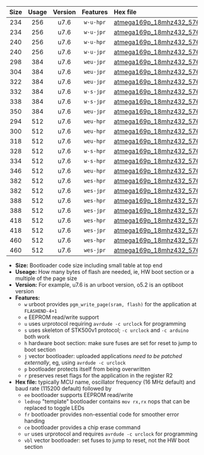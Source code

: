 |Size|Usage|Version|Features|Hex file|
|:-:|:-:|:-:|:-:|:--|
|234|256|u7.6|`w-u-hpr`|[atmega169p_18mhz432_57600bps_ur.hex](https://raw.githubusercontent.com/stefanrueger/urboot/main/bootloaders/atmega169p/fcpu_18mhz432/57600_bps/atmega169p_18mhz432_57600bps_ur.hex)|
|234|256|u7.6|`w-u-jpr`|[atmega169p_18mhz432_57600bps_ur_vbl.hex](https://raw.githubusercontent.com/stefanrueger/urboot/main/bootloaders/atmega169p/fcpu_18mhz432/57600_bps/atmega169p_18mhz432_57600bps_ur_vbl.hex)|
|240|256|u7.6|`w-u-hpr`|[atmega169p_18mhz432_57600bps_lednop_ur.hex](https://raw.githubusercontent.com/stefanrueger/urboot/main/bootloaders/atmega169p/fcpu_18mhz432/57600_bps/atmega169p_18mhz432_57600bps_lednop_ur.hex)|
|240|256|u7.6|`w-u-jpr`|[atmega169p_18mhz432_57600bps_lednop_ur_vbl.hex](https://raw.githubusercontent.com/stefanrueger/urboot/main/bootloaders/atmega169p/fcpu_18mhz432/57600_bps/atmega169p_18mhz432_57600bps_lednop_ur_vbl.hex)|
|298|384|u7.6|`weu-jpr`|[atmega169p_18mhz432_57600bps_ee_ur_vbl.hex](https://raw.githubusercontent.com/stefanrueger/urboot/main/bootloaders/atmega169p/fcpu_18mhz432/57600_bps/atmega169p_18mhz432_57600bps_ee_ur_vbl.hex)|
|304|384|u7.6|`weu-jpr`|[atmega169p_18mhz432_57600bps_ee_lednop_ur_vbl.hex](https://raw.githubusercontent.com/stefanrueger/urboot/main/bootloaders/atmega169p/fcpu_18mhz432/57600_bps/atmega169p_18mhz432_57600bps_ee_lednop_ur_vbl.hex)|
|322|384|u7.6|`weu-jpr`|[atmega169p_18mhz432_57600bps_ee_lednop_fr_ur_vbl.hex](https://raw.githubusercontent.com/stefanrueger/urboot/main/bootloaders/atmega169p/fcpu_18mhz432/57600_bps/atmega169p_18mhz432_57600bps_ee_lednop_fr_ur_vbl.hex)|
|332|384|u7.6|`w-s-jpr`|[atmega169p_18mhz432_57600bps_vbl.hex](https://raw.githubusercontent.com/stefanrueger/urboot/main/bootloaders/atmega169p/fcpu_18mhz432/57600_bps/atmega169p_18mhz432_57600bps_vbl.hex)|
|338|384|u7.6|`w-s-jpr`|[atmega169p_18mhz432_57600bps_lednop_vbl.hex](https://raw.githubusercontent.com/stefanrueger/urboot/main/bootloaders/atmega169p/fcpu_18mhz432/57600_bps/atmega169p_18mhz432_57600bps_lednop_vbl.hex)|
|350|384|u7.6|`weu-jpr`|[atmega169p_18mhz432_57600bps_ee_lednop_fr_ce_ur_vbl.hex](https://raw.githubusercontent.com/stefanrueger/urboot/main/bootloaders/atmega169p/fcpu_18mhz432/57600_bps/atmega169p_18mhz432_57600bps_ee_lednop_fr_ce_ur_vbl.hex)|
|294|512|u7.6|`weu-hpr`|[atmega169p_18mhz432_57600bps_ee_ur.hex](https://raw.githubusercontent.com/stefanrueger/urboot/main/bootloaders/atmega169p/fcpu_18mhz432/57600_bps/atmega169p_18mhz432_57600bps_ee_ur.hex)|
|300|512|u7.6|`weu-hpr`|[atmega169p_18mhz432_57600bps_ee_lednop_ur.hex](https://raw.githubusercontent.com/stefanrueger/urboot/main/bootloaders/atmega169p/fcpu_18mhz432/57600_bps/atmega169p_18mhz432_57600bps_ee_lednop_ur.hex)|
|318|512|u7.6|`weu-hpr`|[atmega169p_18mhz432_57600bps_ee_lednop_fr_ur.hex](https://raw.githubusercontent.com/stefanrueger/urboot/main/bootloaders/atmega169p/fcpu_18mhz432/57600_bps/atmega169p_18mhz432_57600bps_ee_lednop_fr_ur.hex)|
|328|512|u7.6|`w-s-hpr`|[atmega169p_18mhz432_57600bps.hex](https://raw.githubusercontent.com/stefanrueger/urboot/main/bootloaders/atmega169p/fcpu_18mhz432/57600_bps/atmega169p_18mhz432_57600bps.hex)|
|334|512|u7.6|`w-s-hpr`|[atmega169p_18mhz432_57600bps_lednop.hex](https://raw.githubusercontent.com/stefanrueger/urboot/main/bootloaders/atmega169p/fcpu_18mhz432/57600_bps/atmega169p_18mhz432_57600bps_lednop.hex)|
|346|512|u7.6|`weu-hpr`|[atmega169p_18mhz432_57600bps_ee_lednop_fr_ce_ur.hex](https://raw.githubusercontent.com/stefanrueger/urboot/main/bootloaders/atmega169p/fcpu_18mhz432/57600_bps/atmega169p_18mhz432_57600bps_ee_lednop_fr_ce_ur.hex)|
|382|512|u7.6|`wes-hpr`|[atmega169p_18mhz432_57600bps_ee.hex](https://raw.githubusercontent.com/stefanrueger/urboot/main/bootloaders/atmega169p/fcpu_18mhz432/57600_bps/atmega169p_18mhz432_57600bps_ee.hex)|
|382|512|u7.6|`wes-jpr`|[atmega169p_18mhz432_57600bps_ee_vbl.hex](https://raw.githubusercontent.com/stefanrueger/urboot/main/bootloaders/atmega169p/fcpu_18mhz432/57600_bps/atmega169p_18mhz432_57600bps_ee_vbl.hex)|
|388|512|u7.6|`wes-hpr`|[atmega169p_18mhz432_57600bps_ee_lednop.hex](https://raw.githubusercontent.com/stefanrueger/urboot/main/bootloaders/atmega169p/fcpu_18mhz432/57600_bps/atmega169p_18mhz432_57600bps_ee_lednop.hex)|
|388|512|u7.6|`wes-jpr`|[atmega169p_18mhz432_57600bps_ee_lednop_vbl.hex](https://raw.githubusercontent.com/stefanrueger/urboot/main/bootloaders/atmega169p/fcpu_18mhz432/57600_bps/atmega169p_18mhz432_57600bps_ee_lednop_vbl.hex)|
|418|512|u7.6|`wes-hpr`|[atmega169p_18mhz432_57600bps_ee_lednop_fr.hex](https://raw.githubusercontent.com/stefanrueger/urboot/main/bootloaders/atmega169p/fcpu_18mhz432/57600_bps/atmega169p_18mhz432_57600bps_ee_lednop_fr.hex)|
|418|512|u7.6|`wes-jpr`|[atmega169p_18mhz432_57600bps_ee_lednop_fr_vbl.hex](https://raw.githubusercontent.com/stefanrueger/urboot/main/bootloaders/atmega169p/fcpu_18mhz432/57600_bps/atmega169p_18mhz432_57600bps_ee_lednop_fr_vbl.hex)|
|460|512|u7.6|`wes-hpr`|[atmega169p_18mhz432_57600bps_ee_lednop_fr_ce.hex](https://raw.githubusercontent.com/stefanrueger/urboot/main/bootloaders/atmega169p/fcpu_18mhz432/57600_bps/atmega169p_18mhz432_57600bps_ee_lednop_fr_ce.hex)|
|460|512|u7.6|`wes-jpr`|[atmega169p_18mhz432_57600bps_ee_lednop_fr_ce_vbl.hex](https://raw.githubusercontent.com/stefanrueger/urboot/main/bootloaders/atmega169p/fcpu_18mhz432/57600_bps/atmega169p_18mhz432_57600bps_ee_lednop_fr_ce_vbl.hex)|

- **Size:** Bootloader code size including small table at top end
- **Useage:** How many bytes of flash are needed, ie, HW boot section or a multiple of the page size
- **Version:** For example, u7.6 is an urboot version, o5.2 is an optiboot version
- **Features:**
  + `w` urboot provides `pgm_write_page(sram, flash)` for the application at `FLASHEND-4+1`
  + `e` EEPROM read/write support
  + `u` uses urprotocol requiring `avrdude -c urclock` for programming
  + `s` uses skeleton of STK500v1 protocol; `-c urclock` and `-c arduino` both work
  + `h` hardware boot section: make sure fuses are set for reset to jump to boot section
  + `j` vector bootloader: uploaded applications *need to be patched externally*, eg, using `avrdude -c urclock`
  + `p` bootloader protects itself from being overwritten
  + `r` preserves reset flags for the application in the register R2
- **Hex file:** typically MCU name, oscillator frequency (16 MHz default) and baud rate (115200 default) followed by
  + `ee` bootloader supports EEPROM read/write
  + `lednop` "template" bootloader contains `mov rx,rx` nops that can be replaced to toggle LEDs
  + `fr` bootloader provides non-essential code for smoother error handing
  + `ce` bootloader provides a chip erase command
  + `ur` uses urprotocol and requires `avrdude -c urclock` for programming
  + `vbl` vector bootloader: set fuses to jump to reset, not the HW boot section
